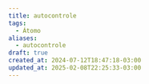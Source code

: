 ```yaml
---
title: autocontrole
tags:
  - Átomo
aliases:
  - autocontrole
draft: true
created_at: 2024-07-12T18:47:18-03:00
updated_at: 2025-02-08T22:25:33-03:00
---
```


